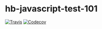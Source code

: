 # hb-javascript-test-101
[![Travis](https://img.shields.io/travis/MonicaOspina/hb-javascript-test-101.svg)](https://travis-ci.org/MonicaOspina/hb-javascript-test-101)
[![Codecov](https://codecov.io/gh/MonicaOspina/hb-javascript-test-101/branch/master/graph/badge.svg)](https://codecov.io/gh/MonicaOspina/hb-javascript-test-101)